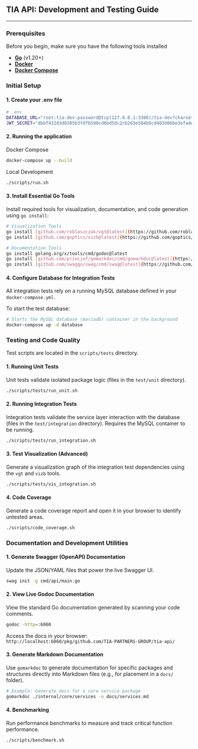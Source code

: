 ## TIA API: Development and Testing Guide
---

### Prerequisites

Before you begin, make sure you have the following tools installed

* **[Go](https://go.dev/doc/install)** (v1.20+)
* **[Docker](https://docs.docker.com/engine/install/)**
* **[Docker Compose](https://docs.docker.com/compose/install/)**

### Initial Setup

#### 1. Create your .env file

```bash
# .env
DATABASE_URL="root:tia-dev-password@tcp(127.0.0.1:3306)/tia-dev?charset=utf8mb4&parseTime=True&loc=Local"
JWT_SECRET="dbbf432d3d0205b3fdfb590cd6bd5dc2cb263e584b9cd403d06be3efade76e72"
```

#### 2. Running the application

Docker Compose
```bash
docker-compose up --build
```

Local Development
```bash
./scripts/run.sh
```

#### 3. Install Essential Go Tools

Install required tools for visualization, documentation, and code generation using `go install`:

```bash
# Visualization Tools
go install [github.com/roblaszczak/vgt@latest](https://github.com/roblaszczak/vgt@latest)
go install [github.com/goptics/vizb@latest](https://github.com/goptics/vizb@latest)

# Documentation Tools
go install golang.org/x/tools/cmd/godoc@latest
go install [github.com/princjef/gomarkdoc/cmd/gomarkdoc@latest](https://github.com/princjef/gomarkdoc/cmd/gomarkdoc@latest)
go install [github.com/swaggo/swag/cmd/swag@latest](https://github.com/swaggo/swag/cmd/swag@latest)
```

#### 4. Configure Database for Integration Tests

All integration tests rely on a running MySQL database defined in your `docker-compose.yml`.

To start the test database:

```bash
# Starts the MySQL database (mariadb) container in the background
docker-compose up -d database
```

### Testing and Code Quality

Test scripts are located in the `scripts/tests` directory.

#### 1. Running Unit Tests

Unit tests validate isolated package logic (files in the `test/unit` directory).

```bash
./scripts/tests/run_unit.sh
```

#### 2. Running Integration Tests

Integration tests validate the service layer interaction with the database (files in the `test/integration` directory). Requires the MySQL container to be running.

```bash
./scripts/tests/run_integration.sh
```

#### 3. Test Visualization (Advanced)

Generate a visualization graph of the integration test dependencies using the `vgt` and `vizb` tools.

```bash
./scripts/tests/vis_integration.sh
```

#### 4. Code Coverage

Generate a code coverage report and open it in your browser to identify untested areas.

```bash
./scripts/code_coverage.sh
```

### Documentation and Development Utilities

#### 1. Generate Swagger (OpenAPI) Documentation

Update the JSON/YAML files that power the live Swagger UI.

```bash
swag init -g cmd/api/main.go
```

#### 2. View Live Godoc Documentation

View the standard Go documentation generated by scanning your code comments.

```bash
godoc -http=:6060
```
Access the docs in your browser: `http://localhost:6060/pkg/github.com/TIA-PARTNERS-GROUP/tia-api/`

#### 3. Generate Markdown Documentation

Use `gomarkdoc` to generate documentation for specific packages and structures directly into Markdown files (e.g., for placement in a `docs/` folder).

```bash
# Example: Generate docs for a core service package
gomarkdoc ./internal/core/services -o docs/services.md
```

#### 4. Benchmarking

Run performance benchmarks to measure and track critical function performance.

```bash
./scripts/benchmark.sh
```

